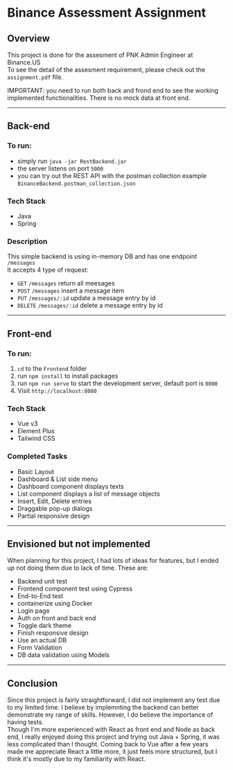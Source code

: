# Binance Assessment Assignment

## Overview
This project is done for the assesment of PNK Admin Engineer at Binance.US \
To see the detail of the assesment requirement, please check out the `assignment.pdf` file.

IMPORTANT: you need to run both back and frond end to see the working implemented functionalities. There is no mock data at front end.

---

## Back-end
### To run:
- simply run `java -jar RestBackend.jar`
- the server listens on port `5000`
- you can try out the REST API with the postman collection example `BinanceBackend.postman_collection.json`

### Tech Stack
- Java
- Spring

### Description
This simple backend is using in-memory DB and has one endpoint `/messages`\
It accepts 4 type of request:
- `GET` `/messages` return all meesages
- `POST` `/messages` insert a message item 
- `PUT` `/messages/:id` update a message entry by id
- `DELETE` `/messages/:id` delete a message entry by id

---

## Front-end
### To run:
1. `cd` to the `Frontend` folder
2. run `npm install` to install packages
3. run `npm run serve` to start the development server, default port is `8080`
4. Visit `http://localhost:8080`

### Tech Stack
- Vue v3
- Element Plus
- Tailwind CSS

### Completed Tasks
- Basic Layout
- Dashboard & List side menu
- Dashboard component displays texts
- List component displays a list of message objects
- Insert, Edit, Delete entries 
- Draggable pop-up dialogs
- Partial responsive design

---
## Envisioned but not implemented
When planning for this project, I had lots of ideas for features, but I ended up not doing them due to lack of time. These are:
- Backend unit test
- Frontend component test using Cypress
- End-to-End test
- containerize using Docker
- Login page
- Auth on front and back end
- Toggle dark theme
- Finish responsive design 
- Use an actual DB
- Form Validation
- DB data validation using Models


---
## Conclusion
Since this project is fairly straightforward, I did not implement any test due to my limited time. I believe by implemnting the backend can better demonstrate my range of skills. However, I do believe the importance of having tests.\
Though I'm more experienced with React as front end and Node as back end, I really enjoyed doing this project and trying out Java + Spring, it was less complicated than I thought. Coming back to Vue after a few years made me appreciate React a little more, it just feels more structured, but I think it's mostly due to my familiarity with React. 